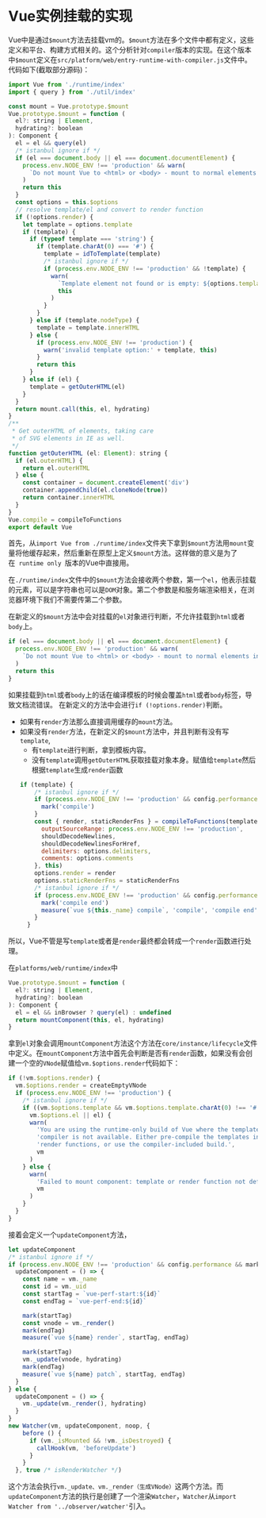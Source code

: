 # Vue实例挂载的实现
Vue中是通过`$mount`方法去挂载vm的。`$mount`方法在多个文件中都有定义，这些定义和平台、构建方式相关的。这个分析针对`compiler`版本的实现。在这个版本中`$mount`定义在`src/platform/web/entry-runtime-with-compiler.js`文件中。代码如下(截取部分源码)：
```javascript
import Vue from './runtime/index'
import { query } from './util/index'

const mount = Vue.prototype.$mount
Vue.prototype.$mount = function (
  el?: string | Element,
  hydrating?: boolean
): Component {
  el = el && query(el)
  /* istanbul ignore if */
  if (el === document.body || el === document.documentElement) {
    process.env.NODE_ENV !== 'production' && warn(
      `Do not mount Vue to <html> or <body> - mount to normal elements instead.`
    )
    return this
  }
  const options = this.$options
  // resolve template/el and convert to render function
  if (!options.render) {
    let template = options.template
    if (template) {
      if (typeof template === 'string') {
        if (template.charAt(0) === '#') {
          template = idToTemplate(template)
          /* istanbul ignore if */
          if (process.env.NODE_ENV !== 'production' && !template) {
            warn(
              `Template element not found or is empty: ${options.template}`,
              this
            )
          }
        }
      } else if (template.nodeType) {
        template = template.innerHTML
      } else {
        if (process.env.NODE_ENV !== 'production') {
          warn('invalid template option:' + template, this)
        }
        return this
      }
    } else if (el) {
      template = getOuterHTML(el)
    }
  }
  return mount.call(this, el, hydrating)
}
/**
 * Get outerHTML of elements, taking care
 * of SVG elements in IE as well.
 */
function getOuterHTML (el: Element): string {
  if (el.outerHTML) {
    return el.outerHTML
  } else {
    const container = document.createElement('div')
    container.appendChild(el.cloneNode(true))
    return container.innerHTML
  }
}
Vue.compile = compileToFunctions
export default Vue
```
首先，从`import Vue from ./runtime/index`文件夹下拿到`$mount`方法用`mount`变量将他缓存起来，然后重新在原型上定义`$mount`方法。这样做的意义是为了在` runtime only `版本的Vue中直接用。

在`./runtime/index`文件中的`$mount`方法会接收两个参数，第一个`el`，他表示挂载的元素，可以是字符串也可以是`DOM`对象。第二个参数是和服务端渲染相关，在浏览器环境下我们不需要传第二个参数。

在新定义的`$mount`方法中会对挂载的`el`对象进行判断，不允许挂载到`html`或者`body`上。
```javascript
if (el === document.body || el === document.documentElement) {
  process.env.NODE_ENV !== 'production' && warn(
    `Do not mount Vue to <html> or <body> - mount to normal elements instead.`
  )
  return this
}
```
如果挂载到`html`或者`body`上的话在编译模板的时候会覆盖`html`或者`body`标签，导致文档流错误。
在新定义的方法中会进行`if (!options.render)`判断。

+ 如果有`render`方法那么直接调用缓存的`mount`方法。
+ 如果没有`render`方法，在新定义的`$mount`方法中，并且判断有没有写`template`,
  + 有`template`进行判断，拿到模板内容。
  + 没有`template`调用`getOuterHTML`获取挂载对象本身。赋值给`template`然后根据`template`生成`render`函数
  ```javascript
  if (template) {
      /* istanbul ignore if */
      if (process.env.NODE_ENV !== 'production' && config.performance && mark) {
        mark('compile')
      }
      const { render, staticRenderFns } = compileToFunctions(template, {
        outputSourceRange: process.env.NODE_ENV !== 'production',
        shouldDecodeNewlines,
        shouldDecodeNewlinesForHref,
        delimiters: options.delimiters,
        comments: options.comments
      }, this)
      options.render = render
      options.staticRenderFns = staticRenderFns
      /* istanbul ignore if */
      if (process.env.NODE_ENV !== 'production' && config.performance && mark) {
        mark('compile end')
        measure(`vue ${this._name} compile`, 'compile', 'compile end')
      }
    }
  ```
所以，Vue不管是写`template`或者是`render`最终都会转成一个`render`函数进行处理。

在`platforms/web/runtime/index`中
```javascript
Vue.prototype.$mount = function (
  el?: string | Element,
  hydrating?: boolean
): Component {
  el = el && inBrowser ? query(el) : undefined
  return mountComponent(this, el, hydrating)
}
```
拿到`el`对象会调用`mountComponent`方法这个方法在`core/instance/lifecycle`文件中定义。在`mountComponent`方法中首先会判断是否有`render`函数，如果没有会创建一个空的`VNode`赋值给`vm.$options.render`代码如下：
```javascript
if (!vm.$options.render) {
  vm.$options.render = createEmptyVNode
  if (process.env.NODE_ENV !== 'production') {
    /* istanbul ignore if */
    if ((vm.$options.template && vm.$options.template.charAt(0) !== '#') ||
      vm.$options.el || el) {
      warn(
        'You are using the runtime-only build of Vue where the template ' +
        'compiler is not available. Either pre-compile the templates into ' +
        'render functions, or use the compiler-included build.',
        vm
      )
    } else {
      warn(
        'Failed to mount component: template or render function not defined.',
        vm
      )
    }
  }
}
```
接着会定义一个`updateComponent`方法，
```javascript
let updateComponent
/* istanbul ignore if */
if (process.env.NODE_ENV !== 'production' && config.performance && mark) {
  updateComponent = () => {
    const name = vm._name
    const id = vm._uid
    const startTag = `vue-perf-start:${id}`
    const endTag = `vue-perf-end:${id}`

    mark(startTag)
    const vnode = vm._render()
    mark(endTag)
    measure(`vue ${name} render`, startTag, endTag)

    mark(startTag)
    vm._update(vnode, hydrating)
    mark(endTag)
    measure(`vue ${name} patch`, startTag, endTag)
  }
} else {
  updateComponent = () => {
    vm._update(vm._render(), hydrating)
  }
}
new Watcher(vm, updateComponent, noop, {
    before () {
      if (vm._isMounted && !vm._isDestroyed) {
        callHook(vm, 'beforeUpdate')
      }
    }
  }, true /* isRenderWatcher */)
```
这个方法会执行`vm._update、vm._render（生成VNode）`这两个方法。而`updateComponent`方法的执行是创建了一个渲染`Watcher`，`Watcher`从`import Watcher from '../observer/watcher'`引入。
